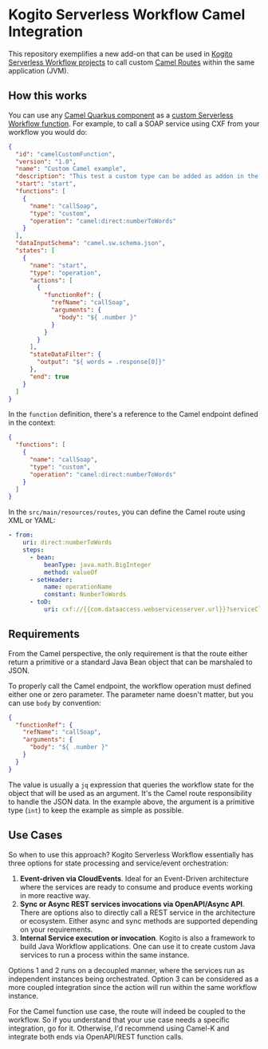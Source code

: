 # Kogito Serverless Workflow Camel Integration

This repository exemplifies a new add-on that can be used in [Kogito Serverless Workflow projects](https://kiegroup.github.io/kogito-docs/serverlessworkflow/latest/) to call custom [Camel Routes](https://camel.apache.org/) within the same application (JVM).

## How this works

You can use any [Camel Quarkus component](https://camel.apache.org/camel-quarkus/2.14.x/reference/index.html) as a [custom Serverless Workflow function](https://kiegroup.github.io/kogito-docs/serverlessworkflow/latest/core/custom-functions-support.html). For example, to call a SOAP service using CXF from your workflow you would do:

```json
{
  "id": "camelCustomFunction",
  "version": "1.0",
  "name": "Custom Camel example",
  "description": "This test a custom type can be added as addon in the classpath",
  "start": "start",
  "functions": [
    {
      "name": "callSoap",
      "type": "custom",
      "operation": "camel:direct:numberToWords"
    }
  ],
  "dataInputSchema": "camel.sw.schema.json",
  "states": [
    {
      "name": "start",
      "type": "operation",
      "actions": [
        {
          "functionRef": {
            "refName": "callSoap",
            "arguments": {
              "body": "${ .number }"
            }
          }
        }
      ],
      "stateDataFilter": {
        "output": "${ words = .response[0]}"
      },
      "end": true
    }
  ]
}
```

In the `function` definition, there's a reference to the Camel endpoint defined in the context:

```json
{
  "functions": [
    {
      "name": "callSoap",
      "type": "custom",
      "operation": "camel:direct:numberToWords"
    }
  ]
}
```

In the `src/main/resources/routes`, you can define the Camel route using XML or YAML:

```yaml
- from:
    uri: direct:numberToWords
    steps:
      - bean:
          beanType: java.math.BigInteger
          method: valueOf
      - setHeader:
          name: operationName
          constant: NumberToWords
      - toD:
          uri: cxf://{{com.dataaccess.webservicesserver.url}}?serviceClass=com.dataaccess.webservicesserver.NumberConversionSoapType&wsdlURL=/wsdl/numberconversion.wsdl
```

## Requirements

From the Camel perspective, the only requirement is that the route either return a primitive or a standard Java Bean object that can be marshaled to JSON.

To properly call the Camel endpoint, the workflow operation must defined either one or zero parameter. The parameter name doesn't matter, but you can use `body` by convention:

```json
{
  "functionRef": {
    "refName": "callSoap",
    "arguments": {
      "body": "${ .number }"
    }
  }
}
```

The value is usually a `jq` expression that queries the workflow state for the object that will be used as an argument. It's the Camel route responsibility to handle the JSON data. In the example above, the argument is a primitive type (`int`) to keep the example as simple as possible.

## Use Cases

So when to use this approach? Kogito Serverless Workflow essentially has three options for state processing and service/event orchestration:

1. **Event-driven via CloudEvents**. Ideal for an Event-Driven architecture where the services are ready to consume and produce events working in more reactive way.
2. **Sync or Async REST services invocations via OpenAPI/Async API**. There are options also to directly call a REST service in the architecture or ecosystem. Either async and sync methods are supported depending on your requirements.
3. **Internal Service execution or invocation**. Kogito is also a framework to build Java Workflow applications. One can use it to create custom Java services to run a process within the same instance.

Options 1 and 2 runs on a decoupled manner, where the services run as independent instances being orchestrated. Option 3 can be considered as a more coupled integration since the action will run within the same workflow instance.

For the Camel function use case, the route will indeed be coupled to the workflow. So if you understand that your use case needs a specific integration, go for it. Otherwise, I'd recommend using Camel-K and integrate both ends via OpenAPI/REST function calls.